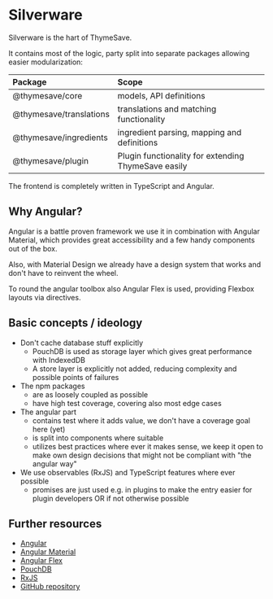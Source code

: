 # Silverware

Silverware is the hart of ThymeSave.

It contains most of the logic, party split into separate packages allowing easier modularization:

| Package                 | Scope                                               |
|:------------------------|:----------------------------------------------------|
| @thymesave/core         | models, API definitions                             |
| @thymesave/translations | translations and matching functionality             |
| @thymesave/ingredients  | ingredient parsing, mapping and definitions         |
| @thymesave/plugin       | Plugin functionality for extending ThymeSave easily |

The frontend is completely written in TypeScript and Angular.

## Why Angular?

Angular is a battle proven framework we use it in combination with Angular Material, which provides great accessibility
and a few handy components out of the box.

Also, with Material Design we already have a design system that works and don't have to reinvent the wheel.

To round the angular toolbox  also Angular Flex is used, providing Flexbox layouts via directives.

## Basic concepts / ideology

- Don't cache database stuff explicitly
  - PouchDB is used as storage layer which gives great performance with IndexedDB
  - A store layer is explicitly not added, reducing complexity and possible points of failures
- The npm packages
    - are as loosely coupled as possible
    - have high test coverage, covering also most edge cases
- The angular part
    - contains test where it adds value, we don't have a coverage goal here (yet)
    - is split into components where suitable
    - utilizes best practices where ever it makes sense, we keep it open to make own design decisions that might not be
      compliant with "the angular way"
- We use observables (RxJS) and TypeScript features where ever possible
    - promises are just used e.g. in plugins to make the entry easier for plugin developers OR if not otherwise possible

## Further resources

- [Angular](https://angular.io)
- [Angular Material](https://material.angular.io/)
- [Angular Flex](https://github.com/angular/flex-layout)
- [PouchDB](https://pouchdb.com/)
- [RxJS](https://rxjs.dev/)
- [GitHub repository](https://github.com/thymesave/silverware)
